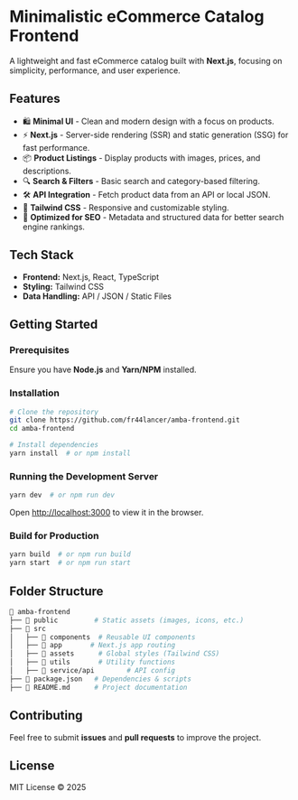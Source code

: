 # Minimalistic eCommerce Catalog Frontend

A lightweight and fast eCommerce catalog built with **Next.js**, focusing on simplicity, performance, and user experience.

## Features

- 🛍 **Minimal UI** - Clean and modern design with a focus on products.
- ⚡ **Next.js** - Server-side rendering (SSR) and static generation (SSG) for fast performance.
- 📦 **Product Listings** - Display products with images, prices, and descriptions.
- 🔍 **Search & Filters** - Basic search and category-based filtering.
- 🛠 **API Integration** - Fetch product data from an API or local JSON.
- 🎨 **Tailwind CSS** - Responsive and customizable styling.
- 🚀 **Optimized for SEO** - Metadata and structured data for better search engine rankings.

## Tech Stack

- **Frontend:** Next.js, React, TypeScript
- **Styling:** Tailwind CSS
- **Data Handling:** API / JSON / Static Files

## Getting Started

### Prerequisites

Ensure you have **Node.js** and **Yarn/NPM** installed.

### Installation

```sh
# Clone the repository
git clone https://github.com/fr44lancer/amba-frontend.git
cd amba-frontend

# Install dependencies
yarn install  # or npm install
```

### Running the Development Server

```sh
yarn dev  # or npm run dev
```

Open [http://localhost:3000](http://localhost:3000) to view it in the browser.

### Build for Production

```sh
yarn build  # or npm run build
yarn start  # or npm run start
```

## Folder Structure

```bash
📂 amba-frontend
├── 📁 public         # Static assets (images, icons, etc.)
├── 📁 src
│   ├── 📁 components  # Reusable UI components
│   ├── 📁 app       # Next.js app routing
│   ├── 📁 assets      # Global styles (Tailwind CSS)
│   ├── 📁 utils       # Utility functions
│   ├── 📁 service/api        # API config
├── 📄 package.json   # Dependencies & scripts
├── 📄 README.md      # Project documentation
```

## Contributing

Feel free to submit **issues** and **pull requests** to improve the project.

## License

MIT License © 2025

